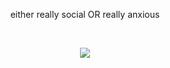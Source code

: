 <p align="center">
  either really social OR really anxious 
</p>
<br>
<p align="center">
  <img src="https://private-user-images.githubusercontent.com/160328216/431286992-6dad3870-5080-4888-bb28-1b26af79fbc9.gif?jwt=eyJhbGciOiJIUzI1NiIsInR5cCI6IkpXVCJ9.eyJpc3MiOiJnaXRodWIuY29tIiwiYXVkIjoicmF3LmdpdGh1YnVzZXJjb250ZW50LmNvbSIsImtleSI6ImtleTUiLCJleHAiOjE3NDQxMDIzMTAsIm5iZiI6MTc0NDEwMjAxMCwicGF0aCI6Ii8xNjAzMjgyMTYvNDMxMjg2OTkyLTZkYWQzODcwLTUwODAtNDg4OC1iYjI4LTFiMjZhZjc5ZmJjOS5naWY_WC1BbXotQWxnb3JpdGhtPUFXUzQtSE1BQy1TSEEyNTYmWC1BbXotQ3JlZGVudGlhbD1BS0lBVkNPRFlMU0E1M1BRSzRaQSUyRjIwMjUwNDA4JTJGdXMtZWFzdC0xJTJGczMlMkZhd3M0X3JlcXVlc3QmWC1BbXotRGF0ZT0yMDI1MDQwOFQwODQ2NTBaJlgtQW16LUV4cGlyZXM9MzAwJlgtQW16LVNpZ25hdHVyZT0yMmNhZjlmYjMzNjMxZjE0ODNmN2U5YjVlZDI3ZmZjZWIxNjkwZmZiYjY5YTk2ZWEwNmI1MWE4YmYxZDAyNDA0JlgtQW16LVNpZ25lZEhlYWRlcnM9aG9zdCJ9.HShLp2ga3YeRGnR3HnumX8S8DBl8iqDBgoGdqhghA5I" />
</p>
<!--
**ozoIog1/ozoIog1** is a ✨ _special_ ✨ repository because its `README.md` (this file) appears on your GitHub profile.

Here are some ideas to get you started:

- 🔭 I’m currently working on ...
- 🌱 I’m currently learning ...
- 👯 I’m looking to collaborate on ...
- 🤔 I’m looking for help with ...
- 💬 Ask me about ...
- 📫 How to reach me: ...
- 😄 Pronouns: ...
- ⚡ Fun fact: ...
-->
